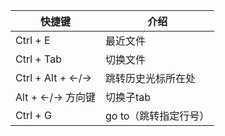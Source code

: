 | 快捷键           | 介绍                  |
| ---------------- | --------------------- |
| Ctrl + E         | 最近文件              |
| Ctrl + Tab       | 切换文件              |
| Ctrl + Alt + ←/→ | 跳转历史光标所在处    |
| Alt + ←/→ 方向键 | 切换子tab             |
| Ctrl + G         | go to（跳转指定行号） |

